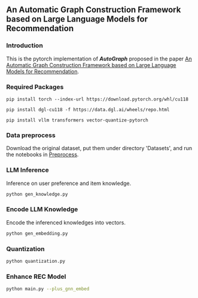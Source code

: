 ## An Automatic Graph Construction Framework based on Large Language Models for Recommendation

### Introduction
This is the pytorch implementation of ***AutoGraph*** proposed in the paper [An Automatic Graph Construction Framework based on Large Language Models for Recommendation](https://arxiv.org/pdf/2412.18241).

### Required Packages
```
pip install torch --index-url https://download.pytorch.org/whl/cu118

pip install dgl-cu118 -f https://data.dgl.ai/wheels/repo.html

pip install vllm transformers vector-quantize-pytorch
```

### Data preprocess
Download the original dataset, put them under directory 'Datasets', and run the notebooks in [Preprocess](./Preprocess).

### LLM Inference
Inference on user preference and item knowledge.
```bash
python gen_knowledge.py
```

### Encode LLM Knowledge
Encode the inferenced knowledges into vectors.
```bash
python gen_embedding.py
```

### Quantization
```bash
python quantization.py
```

### Enhance REC Model
```bash
python main.py --plus_gnn_embed
```

